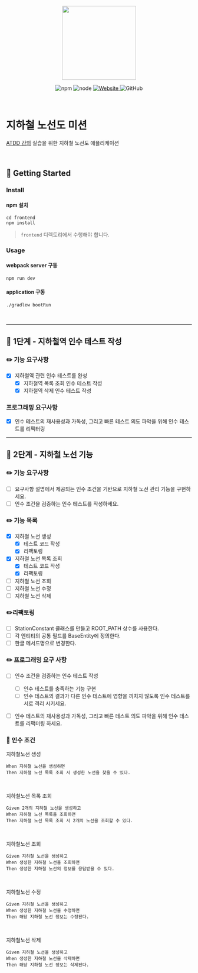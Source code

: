 <p align="center">
    <img width="200px;" src="https://raw.githubusercontent.com/woowacourse/atdd-subway-admin-frontend/master/images/main_logo.png"/>
</p>
<p align="center">
  <img alt="npm" src="https://img.shields.io/badge/npm-6.14.15-blue">
  <img alt="node" src="https://img.shields.io/badge/node-14.18.2-blue">
  <a href="https://edu.nextstep.camp/c/R89PYi5H" alt="nextstep atdd">
    <img alt="Website" src="https://img.shields.io/website?url=https%3A%2F%2Fedu.nextstep.camp%2Fc%2FR89PYi5H">
  </a>
  <img alt="GitHub" src="https://img.shields.io/github/license/next-step/atdd-subway-admin">
</p>

<br>

# 지하철 노선도 미션
[ATDD 강의](https://edu.nextstep.camp/c/R89PYi5H) 실습을 위한 지하철 노선도 애플리케이션

<br>

## 🚀 Getting Started

### Install
#### npm 설치
```
cd frontend
npm install
```
> `frontend` 디렉토리에서 수행해야 합니다.

### Usage
#### webpack server 구동
```
npm run dev
```
#### application 구동
```
./gradlew bootRun
```
<br>

---

## 🚀 1단계 - 지하철역 인수 테스트 작성
### ✏️ 기능 요구사항
- [x] 지하철역 관련 인수 테스트를 완성
  - [x] 지하철역 목록 조회 인수 테스트 작성
  - [x] 지하철역 삭제 인수 테스트 작성

### 프로그래밍 요구사항
- [x] 인수 테스트의 재사용성과 가독성, 그리고 빠른 테스트 의도 파악을 위해 인수 테스트를 리팩터링

---

## 🚀 2단계 - 지하철 노선 기능
### ✏️ 기능 요구사항
- [ ] 요구사항 설명에서 제공되는 인수 조건을 기반으로 지하철 노선 관리 기능을 구현하세요.
- [ ] 인수 조건을 검증하는 인수 테스트를 작성하세요.

### ✏️ 기능 목록
- [x] 지하철 노선 생성
  - [x] 테스트 코드 작성
  - [x] 리팩토링
- [x] 지하철 노선 목록 조회
  - [x] 테스트 코드 작성
  - [x] 리팩토링 
- [ ] 지하철 노선 조회
- [ ] 지하철 노선 수정
- [ ] 지하철 노선 삭제

### ✏️리팩토링
  - [ ] StationConstant 클래스를 만들고 ROOT_PATH 상수를 사용한다.
  - [ ] 각 엔티티의 공통 필드를 BaseEntity에 정의한다.
  - [ ] 한글 메서드명으로 변경한다.

### ✏️ 프로그래밍 요구 사항
- [ ] 인수 조건을 검증하는 인수 테스트 작성
  - [ ] 인수 테스트를 충족하는 기능 구현
  - [ ] 인수 테스트의 결과가 다른 인수 테스트에 영향을 끼치지 않도록 인수 테스트를 서로 격리 시키세요.
- [ ] 인수 테스트의 재사용성과 가독성, 그리고 빠른 테스트 의도 파악을 위해 인수 테스트를 리팩터링 하세요.


### 🤝 인수 조건

지하철노선 생성
```
When 지하철 노선을 생성하면  
Then 지하철 노선 목록 조회 시 생성한 노선을 찾을 수 있다.  
```
<br>

지하철노선 목록 조회
```
Given 2개의 지하철 노선을 생성하고  
When 지하철 노선 목록을 조회하면  
Then 지하철 노선 목록 조회 시 2개의 노선을 조회할 수 있다.  
```
<br>

지하철노선 조회
```
Given 지하철 노선을 생성하고  
When 생성한 지하철 노선을 조회하면  
Then 생성한 지하철 노선의 정보를 응답받을 수 있다.  
```
<br>

지하철노선 수정
```
Given 지하철 노선을 생성하고
When 생성한 지하철 노선을 수정하면
Then 해당 지하철 노선 정보는 수정된다.
```
<br>

지하철노선 삭제
```
Given 지하철 노선을 생성하고
When 생성한 지하철 노선을 삭제하면
Then 해당 지하철 노선 정보는 삭제된다.
```
